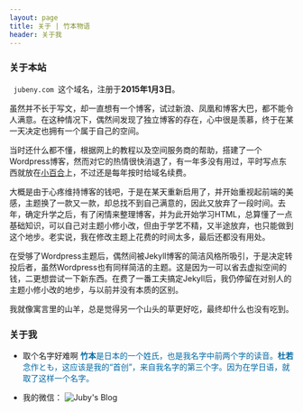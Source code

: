 ```yaml
---
layout: page 
title: 关于 | 竹本物语
header: 关于我
---
```

<h3>关于本站</h3>

` jubeny.com `这个域名，注册于**2015年1月3日**。

虽然并不长于写文，却一直想有一个博客，试过新浪、凤凰和博客大巴，都不能令人满意。在这种情况下，偶然间发现了独立博客的存在，心中很是羡慕，终于在某一天决定也拥有一个属于自己的空间。

当时还什么都不懂，根据网上的教程以及空间服务商的帮助，搭建了一个Wordpress博客，然而对它的热情很快消退了，有一年多没有用过，平时写点东西就放在[小百合][1]上，不过还是每年按时给域名续费。

大概是由于心疼维持博客的钱吧，于是在某天重新启用了，并开始重视起前端的美感，主题换了一款又一款，却总找不到自己满意的，因此又放弃了一段时间。去年，确定升学之后，有了闲情来整理博客，并为此开始学习HTML，总算懂了一点基础知识，可以自己对主题小修小改，但由于学艺不精，又半途放弃，也只能做到这个地步。老实说，我在修改主题上花费的时间太多，最后还都没有用处。

在受够了Wordpress主题后，偶然间被Jekyll博客的简洁风格所吸引，于是决定转投后者，虽然Wordpress也有同样简洁的主题。这是因为一可以省去虚拟空间的钱，二更想尝试一下新东西。在费了一番工夫搞定Jekyll后，我仍停留在对别人的主题小修小改的地步，与以前并没有本质的区别。

我就像寓言里的山羊，总是觉得另一个山头的草更好吃，最终却什么也没有吃到。

<h3>关于我</h3>

- 取个名字好难啊
<font color=“#1683A3”><b>竹本</b>是日本的一个姓氏，也是我名字中前两个字的读音。<b>杜若</b>念作とも，这应该是我的“首创”，来自我名字的第三个字。因为在学日语，就取了这样一个名字。</font>

- 我的微信：
![][image-1]


[1]:	http://bbs.nju.edu.cn

[image-1]:	https://i.imgur.com/dXuYv2q.jpg "Juby's Blog"